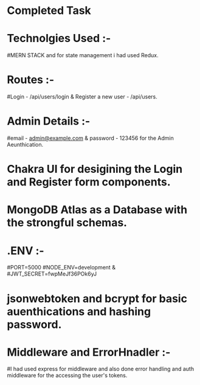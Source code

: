 # Completed Task 

# Technolgies Used :- 
#MERN STACK and for state management i had used Redux.

# Routes :-  
#Login - /api/users/login &  Register a new user - /api/users.

# Admin Details :-   
#email - admin@example.com  &  password - 123456 for the Admin Aeunthication.

# Chakra UI for desigining the Login and Register form components.

# MongoDB Atlas as a Database with the strongful schemas.

# .ENV :-
#PORT=5000
#NODE_ENV=development  &  #JWT_SECRET=fwpMeJf36POk6yJ

# jsonwebtoken and bcrypt for basic auenthications and hashing password.

# Middleware and ErrorHnadler :-

#I had used express for middleware and also done error handling and auth middleware for the accessing the user's tokens.

                    
